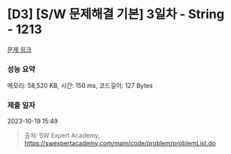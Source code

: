 # [D3] [S/W 문제해결 기본] 3일차 - String - 1213 

[문제 링크](https://swexpertacademy.com/main/code/problem/problemDetail.do?contestProbId=AV14P0c6AAUCFAYi) 

### 성능 요약

메모리: 58,520 KB, 시간: 150 ms, 코드길이: 127 Bytes

### 제출 일자

2023-10-19 15:49



> 출처: SW Expert Academy, https://swexpertacademy.com/main/code/problem/problemList.do